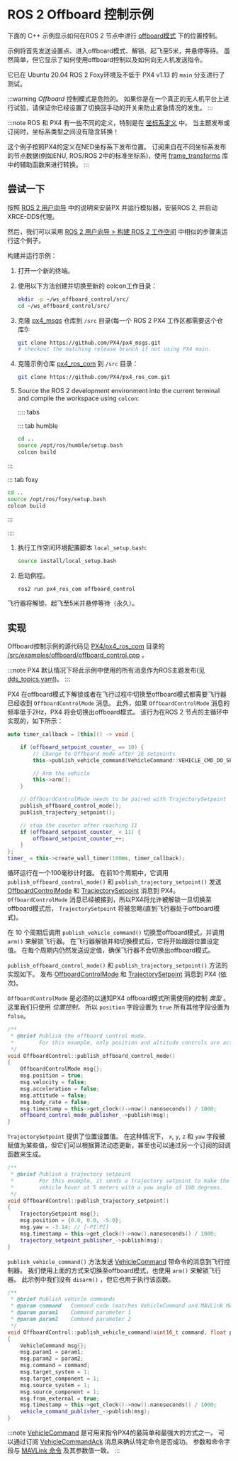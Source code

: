 # ROS 2 Offboard 控制示例

下面的 C++ 示例显示如何在ROS 2 节点中进行 [offboard模式](../flight_modes/offboard.md) 下的位置控制。

示例将首先发送设置点、进入offboard模式、解锁、起飞至5米，并悬停等待。 虽然简单，但它显示了如何使用offboard控制以及如何向无人机发送指令。

它已在 Ubuntu 20.04 ROS 2 Foxy环境及不低于 PX4 v1.13 的 `main` 分支进行了测试。

:::warning
*Offboard* 控制模式是危险的。 如果你是在一个真正的无人机平台上进行试验，请保证你已经设置了切换回手动的开关来防止紧急情况的发生。
:::

:::note ROS
和 PX4 有一些不同的定义，特别是在 [坐标系定义](../ros/external_position_estimation.md#reference-frames-and-ros) 中。 当主题发布或订阅时，坐标系类型之间没有隐含转换！

这个例子按照PX4的定义在NED坐标系下发布位置。 订阅来自在不同坐标系发布的节点数据(例如ENU, ROS/ROS 2中的标准坐标系)，使用 [frame_transforms](https://github.com/PX4/px4_ros_com/blob/main/src/lib/frame_transforms.cpp) 库中的辅助函数来进行转换。
:::

## 尝试一下

按照 [ROS 2 用户向导](../ros/ros2_comm.md) 中的说明来安装PX 并运行模拟器，安装ROS 2, 并启动XRCE-DDS代理。

然后，我们可以采用 [ROS 2 用户向导 > 构建 ROS 2 工作空间](../ros/ros2_comm.md#build-ros-2-workspace) 中相似的步骤来运行这个例子。

构建并运行示例：

1. 打开一个新的终端。
1. 使用以下方法创建并切换至新的 colcon工作目录：

   ```sh
   mkdir -p ~/ws_offboard_control/src/
   cd ~/ws_offboard_control/src/
   ```

1. 克隆 [px4_msgs](https://github.com/PX4/px4_msgs) 仓库到 `/src` 目录(每一个 ROS 2 PX4 工作区都需要这个仓库!):

   ```sh
   git clone https://github.com/PX4/px4_msgs.git
   # checkout the matching release branch if not using PX4 main.
   ```

1. 克隆示例仓库 [px4_ros_com](https://github.com/PX4/px4_ros_com) 到 `/src` 目录：

   ```sh
   git clone https://github.com/PX4/px4_ros_com.git
   ```

1. Source the ROS 2 development environment into the current terminal and compile the workspace using `colcon`:

   :::: tabs

   ::: tab humble
   ```sh
   cd ..
   source /opt/ros/humble/setup.bash
   colcon build
   ```

:::

   ::: tab foxy
   ```sh
   cd ..
   source /opt/ros/foxy/setup.bash
   colcon build
   ```

:::

   ::::

1. 执行工作空间环境配置脚本 `local_setup.bash`:

   ```sh
   source install/local_setup.bash
   ```
1. 启动例程。

   ```
   ros2 run px4_ros_com offboard_control
   ```

飞行器将解锁、起飞至5米并悬停等待（永久）。

## 实现

Offboard控制示例的源代码见 [PX4/px4_ros_com](https://github.com/PX4/px4_ros_com) 目录的 [/src/examples/offboard/offboard_control.cpp](https://github.com/PX4/px4_ros_com/blob/main/src/examples/offboard/offboard_control.cpp) 。

:::note PX4 默认情况下将此示例中使用的所有消息作为ROS主题发布(见 [dds_topics.yaml](https://github.com/PX4/PX4-Autopilot/blob/main/src/modules/uxrce_dds_client/dds_topics.yaml))。
:::

PX4 在offboard模式下解锁或者在飞行过程中切换至offboard模式都需要飞行器已经收到 `OffboardControlMode` 消息。 此外，如果 `OffboardControlMode` 消息的频率低于2Hz，PX4 将会切换出offboard模式。 该行为在ROS 2 节点的主循环中实现的，如下所示：

```cpp
auto timer_callback = [this]() -> void {

    if (offboard_setpoint_counter_ == 10) {
        // Change to Offboard mode after 10 setpoints
        this->publish_vehicle_command(VehicleCommand::VEHICLE_CMD_DO_SET_MODE, 1, 6);

        // Arm the vehicle
        this->arm();
    }

    // OffboardControlMode needs to be paired with TrajectorySetpoint
    publish_offboard_control_mode();
    publish_trajectory_setpoint();

    // stop the counter after reaching 11
    if (offboard_setpoint_counter_ < 11) {
        offboard_setpoint_counter_++;
    }
};
timer_ = this->create_wall_timer(100ms, timer_callback);
```

循环运行在一个100毫秒计时器。 在前10个周期中，它调用 `publish_offboard_control_mode()` 和 `publish_trajectory_setpoint()` 发送 [OffboardControlMode](../msg_docs/OffboardControlMode.md) 和 [TracjectorySetpoint](../msg_docs/TrajectorySetpoint.md) 消息到 PX4。 `OffboardControlMode` 消息已经被接到，所以PX4将允许被解锁一旦切换至offboard模式后， `TrajectorySetpoint` 将被忽略(直到飞行器处于offboard模式)。

在 10 个周期后调用 `publish_vehicle_command()` 切换至offboard模式，并调用 `arm()` 来解锁飞行器。 在飞行器解锁并和切换模式后，它将开始跟踪位置设定值。 在每个周期内仍然发送设定值，确保飞行器不会切换出offboard模式。

`publish_offboard_control_mode()` 和 `publish_trajectory_setpoint()` 方法的实现如下。 发布 [OffboardControlMode](../msg_docs/OffboardControlMode.md) 和 [TrajectorySetpoint](../msg_docs/TrajectorySetpoint.md) 消息到 PX4 (依次)。

`OffboardControlMode` 是必须的以通知PX4 offboard模式所需使用的控制 _类型_ 。 这里我们只使用 _位置控制_， 所以 `position` 字段设置为 `true` 所有其他字段设置为 `false`。

```cpp
/**
 * @brief Publish the offboard control mode.
 *        For this example, only position and altitude controls are active.
 */
void OffboardControl::publish_offboard_control_mode()
{
    OffboardControlMode msg{};
    msg.position = true;
    msg.velocity = false;
    msg.acceleration = false;
    msg.attitude = false;
    msg.body_rate = false;
    msg.timestamp = this->get_clock()->now().nanoseconds() / 1000;
    offboard_control_mode_publisher_->publish(msg);
}
```

`TrajectorySetpoint` 提供了位置设置值。 在这种情况下， `x`, `y`, `z` 和 `yaw` 字段被赋值为某些值，但它们可以根据算法动态更新，甚至也可以通过另一个订阅的回调函数来生成。

```cpp
/**
 * @brief Publish a trajectory setpoint
 *        For this example, it sends a trajectory setpoint to make the
 *        vehicle hover at 5 meters with a yaw angle of 180 degrees.
 */
void OffboardControl::publish_trajectory_setpoint()
{
    TrajectorySetpoint msg{};
    msg.position = {0.0, 0.0, -5.0};
    msg.yaw = -3.14; // [-PI:PI]
    msg.timestamp = this->get_clock()->now().nanoseconds() / 1000;
    trajectory_setpoint_publisher_->publish(msg);
}
```

`publish_vehicle_command()` 方法发送 [VehicleCommand](../msg_docs/VehicleCommand.md) 带命令的消息到飞行控制器。 我们使用上面的方式来切换至offboard模式，也使用 `arm()` 来解锁飞行器。 此示例中我们没有 `disarm()` ，但它也用于执行该函数。

```cpp
/**
 * @brief Publish vehicle commands
 * @param command   Command code (matches VehicleCommand and MAVLink MAV_CMD codes)
 * @param param1    Command parameter 1
 * @param param2    Command parameter 2
 */
void OffboardControl::publish_vehicle_command(uint16_t command, float param1, float param2)
{
    VehicleCommand msg{};
    msg.param1 = param1;
    msg.param2 = param2;
    msg.command = command;
    msg.target_system = 1;
    msg.target_component = 1;
    msg.source_system = 1;
    msg.source_component = 1;
    msg.from_external = true;
    msg.timestamp = this->get_clock()->now().nanoseconds() / 1000;
    vehicle_command_publisher_->publish(msg);
}
```

:::note
[VehicleCommand](../msg_docs/VehicleCommand.md) 是可用来指令PX4的最简单和最强大的方式之一。 可以通过订阅 [VehicleCommandAck](../msg_docs/VehicleCommandAck.md) 消息来确认特定命令是否成功。 参数和命令字段与 [MAVLink 命令](https://mavlink.io/en/messages/common.html#mav_commands) 及其参数值一致。
:::


<!--

## Demo with PX4 SITL and Gazebo Classic

@[youtube](https://youtu.be/Nbc7fzxFlYo)
-->
